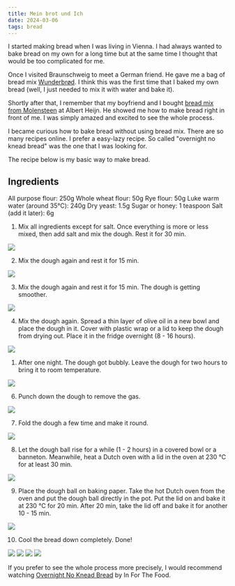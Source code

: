 ```yaml
---
title: Mein brot und Ich
date: 2024-03-06
tags: bread
---
```


I started making bread when I was living in Vienna. I had always wanted to bake bread on my own for a long time but at the same time I thought that would be too complicated for me.

Once I visited Braunschweig to meet a German friend. He gave me a bag of bread mix [Wunderbrød](https://www.dm.de/bauckhof-backmischung-wunderbrot-glutenfrei-p4015637826417.html). I think this was the first time that I baked my own bread (well, I just needed to mix it with water and bake it).

Shortly after that, I remember that my boyfriend and I bought [bread mix from Molensteen](https://www.ah.nl/producten/product/wi492782/mix-voor-meergranen-brood) at Albert Heijn. He showed me how to make bread right in front of me. I was simply amazed and excited to see the whole process.

I became curious how to bake bread without using bread mix. There are so many recipes online. I prefer a easy-lazy recipe. So called "overnight no knead bread" was the one that I was looking for.

The recipe below is my basic way to make bread.

## Ingredients

All purpose flour: 250g
Whole wheat flour: 50g
Rye flour: 50g
Luke warm water (around 35℃): 240g
Dry yeast: 1.5g
Sugar or honey: 1 teaspoon
Salt (add it later): 6g

1. Mix all ingredients except for salt. Once everything is more or less mixed, then add salt and mix the dough. Rest it for 30 min.

![](/images/090224/20240206_144025012.jpg)

2. Mix the dough again and rest it for 15 min.

![](/images/090224/20240206_151300475.jpg)

3. Mix the dough again and rest it for 15 min. The dough is getting smoother.

![](/images/090224/20240206_152925248.jpg)

4. Mix the dough again. Spread a thin layer of olive oil in a new bowl and place the dough in it. Cover with plastic wrap or a lid to keep the dough from drying out. Place it in the fridge overnight (8 - 16 hours).

![](/images/090224/20240206_154629912.jpg)

1. After one night. The dough got bubbly. Leave the dough for two hours to bring it to room temperature.

![](/images/090224/20240207_100510795.jpg)

6. Punch down the dough to remove the gas.

![](/images/090224/20240126_093243324.jpg)

7. Fold the dough a few time and make it round.

![](/images/090224/20240126_093432771.jpg)

8. Let the dough ball rise for a while (1 - 2 hours) in a covered bowl or a banneton. Meanwhile, heat a Dutch oven with a lid in the oven at 230 ℃ for at least 30 min.

![](/images/090224/20240126_110048018.jpg)

9. Place the dough ball on baking paper. Take the hot Dutch oven from the oven and put the dough ball directly in the pot. Put the lid on and bake it at 230 ℃ for 20 min. After 20 min, take the lid off and bake it for another 10 - 15 min.

![](/images/090224/20240207_142618528.jpg)

10. Cool the bread down completely. Done!

![](/images/090224/20240207_145858008.jpg)
![](/images/090224/20240207_150001356.jpg)
![](/images/090224/20240207_150027602.jpg)
![](/images/090224/20240207_152820640.jpg)

If you prefer to see the whole process more precisely, I would recommend watching [Overnight No Knead Bread](https://www.youtube.com/watch?v=YWsBqQpSxpA) by In For The Food.